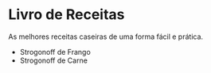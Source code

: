 # Livro de Receitas

As melhores receitas caseiras de uma forma fácil e prática.

- Strogonoff de Frango
- Strogonoff de Carne
